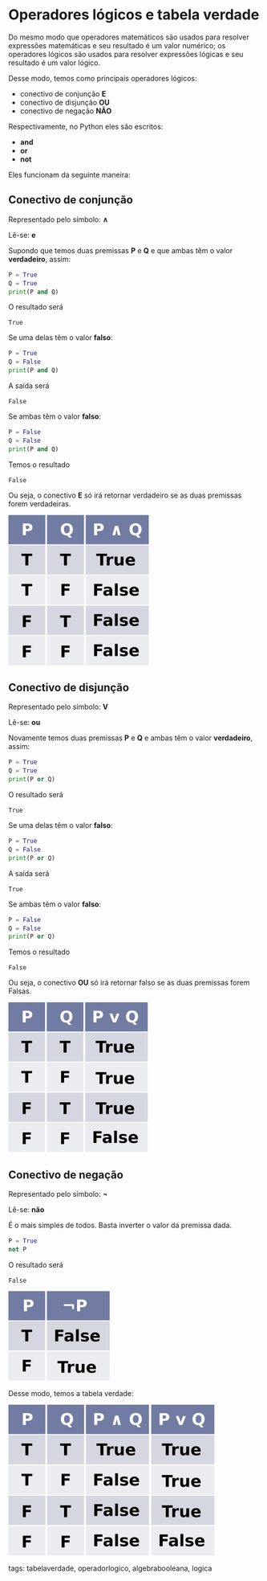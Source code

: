 # Operadores lógicos e tabela verdade

Do mesmo modo que operadores matemáticos são usados para resolver expressões matemáticas e seu resultado é um valor numérico; os operadores lógicos são usados para resolver expressões lógicas e seu resultado é um valor lógico.

Desse modo, temos como principais operadores lógicos:

- conectivo de conjunção **E**
- conectivo de disjunção **OU**
- conectivo de negação **NÃO**

Respectivamente, no Python eles são escritos:

- **and**
- **or**
- **not**

Eles funcionam da seguinte maneira:

## Conectivo de conjunção

Representado pelo símbolo: **∧**

Lê-se: **e**

Supondo que temos duas premissas **P** e **Q** e que ambas têm o valor **verdadeiro**, assim:

```py
P = True
Q = True
print(P and Q)
```

O resultado será

```
True
```

Se uma delas têm o valor **falso**:

```py
P = True
Q = False
print(P and Q)
```

A saída será

```
False
```

Se ambas têm o valor **falso**:

```py
P = False
Q = False
print(P and Q)
```

Temos o resultado

```
False
```

Ou seja, o conectivo **E** só irá retornar verdadeiro se as duas premissas forem verdadeiras.

![tabela verdade and](img/p0000-0.png)



## Conectivo de disjunção

Representado pelo símbolo: **V**

Lê-se: **ou**

Novamente temos duas premissas **P** e **Q** e ambas têm o valor **verdadeiro**, assim:

```py
P = True
Q = True
print(P or Q)
```

O resultado será

```
True
```

Se uma delas têm o valor **falso**:

```py
P = True
Q = False
print(P or Q)
```

A saída será

```
True
```

Se ambas têm o valor **falso**:

```py
P = False
Q = False
print(P or Q)
```

Temos o resultado

```
False
```

Ou seja, o conectivo **OU** só irá retornar falso se as duas premissas forem Falsas.

![tabela verdade or](img/p0000-1.png)


## Conectivo de negação

Representado pelo símbolo: **¬**

Lê-se: **não**

É o mais simples de todos. Basta inverter o valor da premissa dada.

```py
P = True
not P
```

O resultado será

```
False
```

![tabela verdade not](img/p0000-2.png)

Desse modo, temos a tabela verdade:

![tabela verdade](img/p0000-3.png)

tags: tabelaverdade, operadorlogico, algebrabooleana, logica
